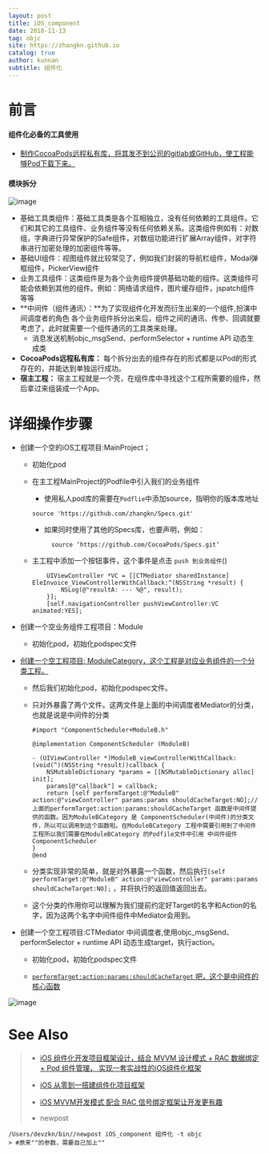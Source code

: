 ```yaml
---
layout: post
title: iOS_component
date: 2018-11-13
tag: objc
site: https://zhangkn.github.io
catalog: true
author: kunnan
subtitle: 组件化
---
```




# 前言



#### 组件化必备的工具使用



* [制作CocoaPods远程私有库，将其发不到公司的gitlab或GitHub，使工程能够Pod下载下来。](https://kunnan.github.io/2017/03/10/making_private_cocoapods/)



####  模块拆分

![image](https://ws1.sinaimg.cn/large/af39b376gy1fx6eutslo0j20rs0kuwtb.jpg)



* 基础工具类组件：基础工具类是各个互相独立，没有任何依赖的工具组件。它们和其它的工具组件、业务组件等没有任何依赖关系。这类组件例如有：对数组，字典进行异常保护的Safe组件，对数组功能进行扩展Array组件，对字符串进行加密处理的加密组件等等。
* 基础UI组件：视图组件就比较常见了，例如我们封装的导航栏组件，Modal弹框组件，PickerView组件
* 业务工具组件：这类组件是为各个业务组件提供基础功能的组件。这类组件可能会依赖到其他的组件。例如：网络请求组件，图片缓存组件，jspatch组件等等
* **中间件（组件通讯）：**为了实现组件化开发而衍生出来的一个组件,扮演中间调度者的角色
  各个业务组件拆分出来后，组件之间的通讯、传参、回调就要考虑了，此时就需要一个组件通讯的工具类来处理。
  * 消息发送机制objc_msgSend、performSelector + runtime  API 动态生成类
* **CocoaPods远程私有库：**
  每个拆分出去的组件存在的形式都是以Pod的形式存在的，并能达到单独运行成功。
* **宿主工程：**
  宿主工程就是一个壳，在组件库中寻找这个工程所需要的组件，然后拿过来组装成一个App。





# 详细操作步骤

* 创建一个空的iOS工程项目:MainProject；

  * 初始化pod

  * 在主工程MainProject的Podfile中引入我们的业务组件

    * 使用私人pod库的需要在`Podflie`中添加source，指明你的版本库地址

    ```
    source 'https://github.com/zhangkn/Specs.git'
    
    ```

    * 如果同时使用了其他的Specs库，也要声明，例如：

      ```
        source ‘https://github.com/CocoaPods/Specs.git’
      ```

  * 主工程中添加一个按钮事件，这个事件是点击 `push 到业务组件`()

    ```
        UIViewController *VC = [[CTMediator sharedInstance] EleInvoice_ViewControllerWithCallback:^(NSString *result) {
            NSLog(@"resultA: --- %@", result);
        }];
        [self.navigationController pushViewController:VC animated:YES];
    
    ```

* 创建一个空业务组件工程项目：Module

  * 初始化pod，初始化podspec文件

* [创建一个空工程项目: ModuleCategory，这个工程是对应业务组件的一个分类工程。](https://github.com/guangqiang-liu/iOS-Component-Pro/blob/master/Pods/ModuleBCategory/ModuleB-Category/Category/CTMediator%2BModuleB.m)

  * 然后我们初始化pod，初始化podspec文件。

  * 只对外暴露了两个文件。这两文件是上面的中间调度者Mediator的分类，也就是说是中间件的分类

    ```
    #import "ComponentScheduler+ModuleB.h"
    
    @implementation ComponentScheduler (ModuleB)
    
    - (UIViewController *)ModuleB_viewControllerWithCallback:(void(^)(NSString *result))callback {
        NSMutableDictionary *params = [[NSMutableDictionary alloc] init];
        params[@"callback"] = callback;
        return [self performTarget:@"ModuleB" action:@"viewController" params:params shouldCacheTarget:NO];//上面的performTarget:action:params:shouldCacheTarget 函数是中间件提供的函数。因为ModuleBCategory 是 ComponentScheduler(中间件)的分类文件，所以可以调用到这个函数啦。在ModuleBCategory 工程中需要引用到了中间件工程所以我们需要在ModuleBCategory 的Podfile文件中引用 中间件组件ComponentScheduler
    }
    @end
    
    ```

  * 分类实现非常的简单，就是对外暴露一个函数，然后执行`[self performTarget:@"ModuleB" action:@"viewController" params:params shouldCacheTarget:NO];` ，并将执行的返回值返回出去。

  * 这个分类的作用你可以理解为我们提前约定好Target的名字和Action的名字，因为这两个名字中间件组件中Mediator会用到。

* 创建一个空工程项目:CTMediator 中间调度者,使用objc_msgSend、performSelector + runtime  API 动态生成target，执行action。

  * 初始化pod，初始化podspec文件

  * [ `performTarget:action:params:shouldCacheTarget` 吧，这个是中间件的核心函数](https://github.com/guangqiang-liu/iOS-Component-Pro/blob/master/Pods/CTMediator/CTMediator/CTMediator/CTMediator.m#L68)



![image](https://ws1.sinaimg.cn/large/af39b376gy1fx6gupr95lj20sg0lcto7.jpg)

# See Also 

>* [iOS 组件化开发项目框架设计，结合 MVVM 设计模式 + RAC 数据绑定 + Pod 组件管理， 实现一套实战性的iOS组件化框架](https://github.com/guangqiang-liu/iOS-Component-Pro)
>
>  - [iOS 从零到一搭建组件化项目框架](https://juejin.im/post/5ba3cc0df265da0aac6fdaa0)
>
>  - [iOS MVVM开发模式 配合 RAC 信号绑定框架让开发更有趣](https://github.com/guangqiang-liu/iOS-MVVM-RAC)
>
>* newpost 
>
```
/Users/devzkn/bin//newpost iOS_component 组件化 -t objc
> #原来""的参数，需要自己加上""
```

